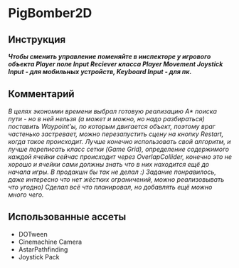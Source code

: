 # PigBomber2D

## Инструкция

___Чтобы сменить управление поменяйте в инспекторе у игрового объекта Player поле Input Reciever класса Player Movement 
Joystick Input - для мобильных устройств, Keyboard Input - для пк.___

## Комментарий

_В целях экономии времени выбрал готовую реализацию A* поиска пути - но в ней нельзя (а может и можно, но надо разбираться) 
поставить Waypoint'ы, по которым двигается объект, поэтому враг частенько застревает, можно перезапустить сцену на кнопку Restart, когда такое происходит.
Лучше конечно использовать свой алгоритм, и лучше переписать класс сетки (Game Grid), определение содержимого каждой ячейки сейчас происходит через OverlapCollider, 
конечно это не хорошо и ячейки сами должны знать что в них находится ещё до начала игры. В продакшн бы так не делал :)
Задание понравилось, даже интересно что нет жёстких ограничений, можно реализовывать что угодно) Сделал всё что планировал, но добавлять ещё можно много чего._

## Использованные ассеты

- DOTween
- Cinemachine Camera
- AstarPathfinding
- Joystick Pack
 
